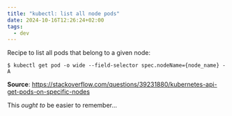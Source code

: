 ```yaml
---
title: "kubectl: list all node pods"
date: 2024-10-16T12:26:24+02:00
tags:
  - dev
---
```


Recipe to list all pods that belong to a given node:

```shell
$ kubectl get pod -o wide --field-selector spec.nodeName={node_name} -A
```

**Source**: https://stackoverflow.com/questions/39231880/kubernetes-api-get-pods-on-specific-nodes

This _ought to_ be easier to remember...
